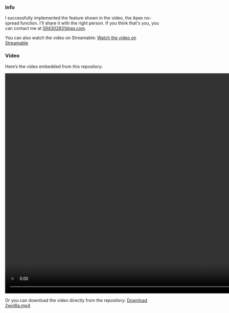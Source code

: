 ### Info

I successfully implemented the feature shown in the video, the Apex no-spread function. I'll share it with the right person. If you think that's you, you can contact me at 594302831@qq.com.

You can also watch the video on Streamable:
[Watch the video on Streamable](https://streamable.com/2wol8a)

### Video

Here’s the video embedded from this repository:

<video width="1280" height="720" controls>
  <source src="https://github.com/joker594302831/apex-nospread/raw/master/2wol8a.mp4" type="video/mp4">
  Your browser does not support the video tag.
</video>

Or you can download the video directly from the repository:
[Download 2wol8a.mp4](https://github.com/joker594302831/apex-nospread/blob/master/2wol8a.mp4)
